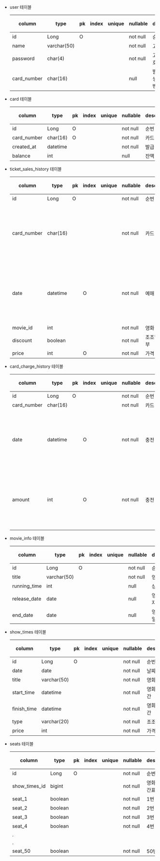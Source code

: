 - user 테이블

  | column | type | pk | index | unique | nullable | description | 비고 |
  |---| --- | --- | --- | --- | --- | --- | --- |
  | id | Long | O |  |  | not null | 순번 |  |
  | name | varchar(50) |  |  |  | not null | 고객 이름 |  |
  | password | char(4) |  |  |  | not null | 고객 비밀번호 |  |
  | card_number | char(16) |  |  |  | null | 발급 신청 후 생성 될 카드 번호 |  |

- card 테이블

  | column      | type | pk | index | unique | nullable | description | 비고 |
  | --- | --- | --- | --- | --- | --- | --- | --- |
  | id          | Long | O |  |  | not null | 순번 |  |
  | card_number | char(16) | O |  |  | not null | 카드 번호 |  |
  | created_at           | datetime |  |  |  | not null | 발급 일자 |  |
  | balance     | int |  |  |  | null | 잔액 |  |

- ticket_sales_history 테이블

  | column | type | pk | index | unique | nullable | description | 비고 |
  | --- | --- | --- | --- | --- | --- | --- | --- |
  | id | Long | O |  |  | not null | 순번 |  |
  | card_number | char(16) |  |  |  | not null | 카드 번호 | 일일 매출 현황 필요 |
  | date | datetime |  | O |  | not null | 예매 일자 | 일일 매출 현황 필요 |
  | movie_id | int |  |  |  | not null | 영화 id |  |
  | discount | boolean |  |  |  | not null | 조조할인 여부 |  |
  | price | int |  | O |  | not null | 가격 |  |

- card_charge_history 테이블

  | column | type | pk | index | unique | nullable | description | 비고 |
  | --- | --- | --- | --- | --- | --- | --- | --- |
  | id | Long | O |  |  | not null | 순번 |  |
  | card_number | char(16) |  |  |  | not null | 카드 번호 |  |
  | date | datetime |  | O |  | not null | 충전 일자 | 일일 매출 현황 필요 |
  | amount | int |  | O |  | not null | 충전 금액 | 일일 매출 현황 필요 |

- movie_info 테이블

  | column | type | pk | index | unique | nullable | description | 비고 |
  | --- | --- | --- | --- | --- | --- | --- | --- |
  | id | Long | O |  |  | not null | 순번 |  |
  | title | varchar(50) |  |  |  | not null | 영화 제목 |  |
  | running_time | int |  |  |  | null | 상영 시간 |  |
  | release_date | date |  |  |  | null | 영화 개봉 일자 |  |
  | end_date | date |  |  |  | null | 영화 내리는 일자 |  |

- show_times 테이블

  | column | type | pk | index | unique | nullable | description | 비고 |
  | --- | --- | --- | --- | --- | --- | --- | --- |
  | id | Long | O |  |  | not null | 순번 |  |
  | date | date |  |  |  | not null | 날짜 |  |
  | title | varchar(50) |  |  |  | not null | 영화 제목 |  |
  | start_time | datetime |  |  |  | not null | 영화 시작 시간 |  |
  | finish_time | datetime |  |  |  | not null | 영화 종료 시간 |  |
  | type | varchar(20) |  |  |  | not null | 조조/보통 |  |
  | price | int |  |  |  | not null | 가격 |  |

- seats 테이블

  | column | type | pk | index | unique | nullable | description | 비고 |
  | --- | --- | --- | --- | --- | --- | --- | --- |
  | id | Long | O |  |  | not null | 순번 |  |
  | show_times_id | bigint |  |  |  | not null | 영화 상영 시간표 id |  |
  | seat_1 | boolean |  |  |  | not null | 1번 자리 |  |
  | seat_2 | boolean |  |  |  | not null | 2번 자리 |  |
  | seat_3 | boolean |  |  |  | not null | 3번 자리 |  |
  | seat_4 | boolean |  |  |  | not null | 4번 자리 |  |
  | . |  |  |  |  |  |  |  |
  | . |  |  |  |  |  |  |  |
  | seat_50 | boolean |  |  |  | not null | 50번 자리 |  |
